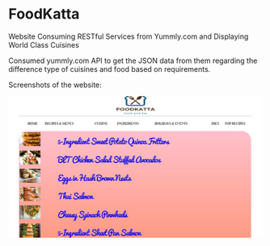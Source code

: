 # FoodKatta
Website Consuming RESTful Services from Yummly.com and Displaying World Class Cuisines

Consumed yummly.com API to get the JSON data from them regarding the difference type of cuisines and food based on requirements.

Screenshots of the website:

![alt text](https://github.com/jainindore/FoodKatta/blob/master/Images/Recipes.JPG)
